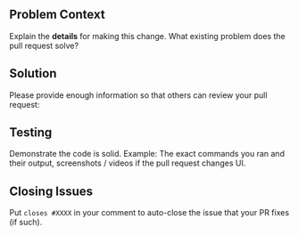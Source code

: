 ## Problem Context

Explain the **details** for making this change. What existing problem does the pull request solve?

<!-- Example: When "Adding a function to do X", explain why it is necessary to have a way to do X. -->

## Solution

Please provide enough information so that others can review your pull request:

<!-- You can skip this if you're fixing a typo or adding an app to the Showcase. -->

## Testing

Demonstrate the code is solid. Example: The exact commands you ran and their output, screenshots / videos if the pull request changes UI.

<!-- Make sure tests pass, if ever there are any. -->

## Closing Issues

Put `closes #XXXX` in your comment to auto-close the issue that your PR fixes (if such).
